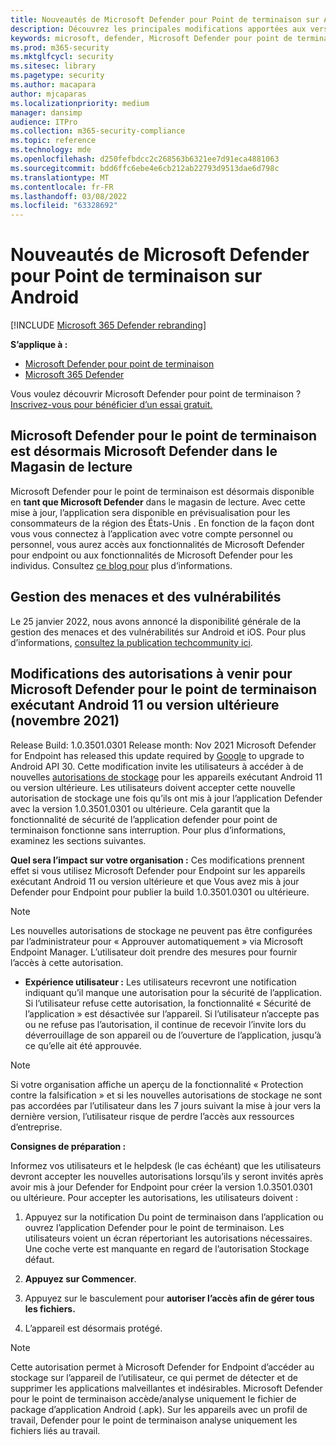 ```yaml
---
title: Nouveautés de Microsoft Defender pour Point de terminaison sur Android
description: Découvrez les principales modifications apportées aux versions précédentes de Microsoft Defender pour Endpoint sur Android.
keywords: microsoft, defender, Microsoft Defender pour point de terminaison, mac, installation, macos, whatsnew
ms.prod: m365-security
ms.mktglfcycl: security
ms.sitesec: library
ms.pagetype: security
ms.author: macapara
author: mjcaparas
ms.localizationpriority: medium
manager: dansimp
audience: ITPro
ms.collection: m365-security-compliance
ms.topic: reference
ms.technology: mde
ms.openlocfilehash: d250fefbdcc2c268563b6321ee7d91eca4881063
ms.sourcegitcommit: bdd6ffc6ebe4e6cb212ab22793d9513dae6d798c
ms.translationtype: MT
ms.contentlocale: fr-FR
ms.lasthandoff: 03/08/2022
ms.locfileid: "63328692"
---
```

# <a name="whats-new-in-microsoft-defender-for-endpoint-on-android"></a>Nouveautés de Microsoft Defender pour Point de terminaison sur Android

[!INCLUDE [Microsoft 365 Defender rebranding](../../includes/microsoft-defender.md)]

**S’applique à :**
- [Microsoft Defender pour point de terminaison](https://go.microsoft.com/fwlink/p/?linkid=2154037)
- [Microsoft 365 Defender](https://go.microsoft.com/fwlink/?linkid=2118804)

Vous voulez découvrir Microsoft Defender pour point de terminaison ? [Inscrivez-vous pour bénéficier d’un essai gratuit.](https://signup.microsoft.com/create-account/signup?products=7f379fee-c4f9-4278-b0a1-e4c8c2fcdf7e&ru=https://aka.ms/MDEp2OpenTrial?ocid=docs-wdatp-exposedapis-abovefoldlink)

## <a name="microsoft-defender-for-endpoint-is-now-microsoft-defender-in-the-play-store"></a>Microsoft Defender pour le point de terminaison est désormais Microsoft Defender dans le Magasin de lecture

Microsoft Defender pour le point de terminaison est désormais disponible en **tant que Microsoft Defender** dans le magasin de lecture. Avec cette mise à jour, l’application sera disponible en  prévisualisation pour les consommateurs de la région des États-Unis . En fonction de la façon dont vous vous connectez à l’application avec votre compte personnel ou personnel, vous aurez accès aux fonctionnalités de Microsoft Defender pour endpoint ou aux fonctionnalités de Microsoft Defender pour les individus. Consultez [ce blog pour](https://www.microsoft.com/en-us/microsoft-365/microsoft-defender-for-individuals) plus d’informations.

## <a name="threat-and-vulnerability-management"></a>Gestion des menaces et des vulnérabilités

Le 25 janvier 2022, nous avons annoncé la disponibilité générale de la gestion des menaces et des vulnérabilités sur Android et iOS. Pour plus d’informations, [consultez la publication techcommunity ici](https://techcommunity.microsoft.com/t5/microsoft-defender-for-endpoint/announcing-general-availability-of-vulnerability-management/ba-p/3071663).

## <a name="upcoming-permission-changes-for-microsoft-defender-for-endpoint-running-android-11-or-later-nov-2021"></a>Modifications des autorisations à venir pour Microsoft Defender pour le point de terminaison exécutant Android 11 ou version ultérieure (novembre 2021)

Release Build: 1.0.3501.0301 Release month: Nov 2021 Microsoft Defender for Endpoint has released this update required by [Google](https://developer.android.com/distribute/play-policies#APILevel30) to upgrade to Android API 30. Cette modification invite les utilisateurs à accéder à de nouvelles [autorisations de stockage](https://developer.android.com/training/data-storage/manage-all-files#all-files-access-google-play) pour les appareils exécutant Android 11 ou version ultérieure. Les utilisateurs doivent accepter cette nouvelle autorisation de stockage une fois qu’ils ont mis à jour l’application Defender avec la version 1.0.3501.0301 ou ultérieure. Cela garantit que la fonctionnalité de sécurité de l’application defender pour point de terminaison fonctionne sans interruption. Pour plus d’informations,  examinez les sections suivantes.

**Quel sera l’impact sur votre organisation :** Ces modifications  prennent effet si vous utilisez Microsoft Defender pour Endpoint sur les appareils exécutant Android 11 ou version ultérieure et que Vous avez mis à jour Defender pour Endpoint pour publier la build 1.0.3501.0301 ou ultérieure.

> [!NOTE]
> Les nouvelles autorisations de stockage ne peuvent pas être configurées par l’administrateur pour « Approuver automatiquement » via Microsoft Endpoint Manager. L’utilisateur doit prendre des mesures pour fournir l’accès à cette autorisation.

- **Expérience utilisateur :** Les utilisateurs recevront une notification indiquant qu’il manque une autorisation pour la sécurité de l’application. Si l’utilisateur refuse cette autorisation, la fonctionnalité « Sécurité de l’application » est désactivée sur l’appareil. Si l’utilisateur n’accepte pas ou ne refuse pas l’autorisation, il continue de recevoir l’invite lors du déverrouillage de son appareil ou de l’ouverture de l’application, jusqu’à ce qu’elle ait été approuvée.

> [!NOTE]
> Si votre organisation affiche un aperçu de la fonctionnalité « Protection contre la falsification » et si les nouvelles autorisations de stockage ne sont pas accordées par l’utilisateur dans les 7 jours suivant la mise à jour vers la dernière version, l’utilisateur risque de perdre l’accès aux ressources d’entreprise.

**Consignes de préparation :**

Informez vos utilisateurs et le helpdesk (le cas échéant) que les utilisateurs devront accepter les nouvelles autorisations lorsqu’ils y seront invités après avoir mis à jour Defender for Endpoint pour créer la version 1.0.3501.0301 ou ultérieure. Pour accepter les autorisations, les utilisateurs doivent :

1. Appuyez sur la notification Du point de terminaison dans l’application ou ouvrez l’application Defender pour le point de terminaison. Les utilisateurs voient un écran répertoriant les autorisations nécessaires. Une coche verte est manquante en regard de l’autorisation Stockage défaut.

2. **Appuyez sur Commencer**.

3. Appuyez sur le basculement pour **autoriser l’accès afin de gérer tous les fichiers.**

4. L’appareil est désormais protégé.

  > [!NOTE]
  > Cette autorisation permet à Microsoft Defender for Endpoint d’accéder au stockage sur l’appareil de l’utilisateur, ce qui permet de détecter et de supprimer les applications malveillantes et indésirables. Microsoft Defender pour le point de terminaison accède/analyse uniquement le fichier de package d’application Android (.apk). Sur les appareils avec un profil de travail, Defender pour le point de terminaison analyse uniquement les fichiers liés au travail.
